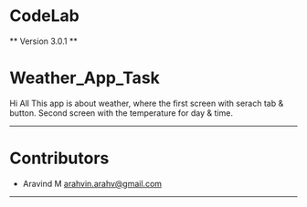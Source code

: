 # CodeLab

** Version 3.0.1 **

# Weather_App_Task

Hi All
This app is about weather, where the first screen with serach tab & button.
Second screen with the temperature for day & time.

---

# Contributors

- Aravind M <arahvin.arahv@gmail.com>

---

